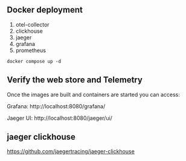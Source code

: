 ## Docker deployment
1. otel-collector
2. clickhouse
3. jaeger
4. grafana
5. prometheus

```
docker compose up -d
```

## Verify the web store and Telemetry

Once the images are built and containers are started you can access:

Grafana: http://localhost:8080/grafana/

Jaeger UI: http://localhost:8080/jaeger/ui/

## jaeger clickhouse 
https://github.com/jaegertracing/jaeger-clickhouse